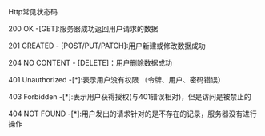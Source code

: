 Http常见状态码



200 OK -[GET]:服务器成功返回用户请求的数据

201 GREATED - [POST/PUT/PATCH]:用户新建或修改数据成功

204 NO CONTENT - [DELETE]：用户删除数据成功



401 Unauthorized -[*]:表示用户没有权限 （令牌、用户、密码错误）

403 Forbidden -[*]:表示用户获得授权(与401错误相对)，但是访问是被禁止的

404 NOT FOUND -[*]:用户发出的请求针对的是不存在的记录，服务器没有进行操作

